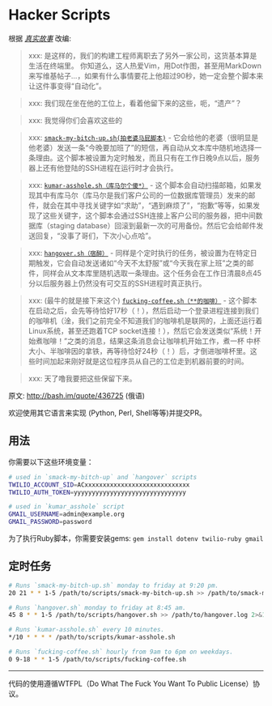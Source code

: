 # Hacker Scripts

根据 *[真实故事](https://www.jitbit.com/alexblog/249-now-thats-what-i-call-a-hacker/)*  改编:

> xxx: 是这样的，我们的构建工程师离职去了另外一家公司，这货基本算是生活在终端里。 你知道么，这人热爱Vim，用Dot作图，甚至用MarkDown来写维基帖子...，如果有什么事情要花上他超过90秒，她一定会整个脚本来让这件事变得“自动化”。

> xxx: 我们现在坐在他的工位上，看着他留下来的这些，呃，“遗产”？

> xxx: 我觉得你们会喜欢这些的

> xxx: [`smack-my-bitch-up.sh(拍老婆马屁脚本)`](https://github.com/NARKOZ/hacker-scripts/blob/master/smack-my-bitch-up.sh) - 它会给他的老婆（很明显是他老婆）发送一条“今晚要加班了”的短信，再自动从文本库中随机地选择一条理由。这个脚本被设置为定时触发，而且只有在工作日晚9点以后，服务器上还有他登陆的SSH进程在运行时才会执行。

> xxx: [`kumar-asshole.sh（库马尔个傻*）`](https://github.com/NARKOZ/hacker-scripts/blob/master/kumar-asshole.sh) - 这个脚本会自动扫描邮箱，如果发现其中有库马尔（库马尔是我们客户公司的一位数据库管理员）发来的邮件，就会在其中寻找关键字如“求助”，“遇到麻烦了”，“抱歉”等等，如果发现了这些关键字，这个脚本会通过SSH连接上客户公司的服务器，把中间数据库（staging database）回滚到最新一次的可用备份。然后它会给邮件发送回复，“没事了哥们，下次小心点哈”。

> xxx: [`hangover.sh（宿醉）`](https://github.com/NARKOZ/hacker-scripts/blob/master/hangover.sh) - 同样是个定时执行的任务，被设置为在特定日期触发，它会自动发送诸如“今天不太舒服”或“今天我在家上班”之类的邮件，同样会从文本库里随机选取一条理由。这个任务会在工作日清晨8点45分以后服务器上仍然没有可交互的SSH进程时真正执行。

> xxx: (最牛的就是接下来这个) [`fucking-coffee.sh（**的咖啡）`](https://github.com/NARKOZ/hacker-scripts/blob/master/fucking-coffee.sh) - 这个脚本在启动之后，会先等待恰好17秒（！），然后启动一个登录进程连接到我们的咖啡机（淦，我们之前完全不知道我们的咖啡机是联网的，上面还运行着Linux系统，甚至还跑着TCP socket连接！），然后它会发送类似“系统！开始煮咖啡！”之类的消息，结果这条消息会让咖啡机开始工作，煮一杯 中杯大小、半咖啡因的拿铁，再等待恰好24秒（！）后，才倒进咖啡杯里。这些时间加起来刚好就是这位程序员从自己的工位走到机器前要的时间。

> xxx: 天了噜我要把这些保留下来。

原文: http://bash.im/quote/436725 (俄语)

欢迎使用其它语言来实现 (Python, Perl, Shell等等)并提交PR。

## 用法

你需要以下这些环境变量：

```bash
# used in `smack-my-bitch-up` and `hangover` scripts
TWILIO_ACCOUNT_SID=ACxxxxxxxxxxxxxxxxxxxxxxxxxxxxx
TWILIO_AUTH_TOKEN=yyyyyyyyyyyyyyyyyyyyyyyyyyyyyyy

# used in `kumar_asshole` script
GMAIL_USERNAME=admin@example.org
GMAIL_PASSWORD=password
```

为了执行Ruby脚本，你需要安装gems: `gem install dotenv twilio-ruby gmail`

## 定时任务

```bash
# Runs `smack-my-bitch-up.sh` monday to friday at 9:20 pm.
20 21 * * 1-5 /path/to/scripts/smack-my-bitch-up.sh >> /path/to/smack-my-bitch-up.log 2>&1

# Runs `hangover.sh` monday to friday at 8:45 am.
45 8 * * 1-5 /path/to/scripts/hangover.sh >> /path/to/hangover.log 2>&1

# Runs `kumar-asshole.sh` every 10 minutes.
*/10 * * * * /path/to/scripts/kumar-asshole.sh

# Runs `fucking-coffee.sh` hourly from 9am to 6pm on weekdays.
0 9-18 * * 1-5 /path/to/scripts/fucking-coffee.sh
```

------

代码的使用遵循WTFPL（Do What The Fuck You Want To Public License）协议。